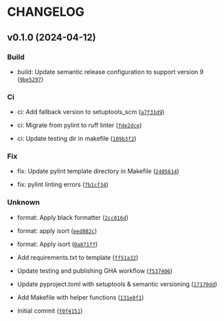 # CHANGELOG



## v0.1.0 (2024-04-12)

### Build

* build: Update semantic release configuration to support version 9 ([`9be5297`](https://github.com/AH-Merii/click-app/commit/9be5297fc215c3f5e50317e72127bce86aed33be))

### Ci

* ci: Add fallback version to setuptools_scm ([`a7f31d9`](https://github.com/AH-Merii/click-app/commit/a7f31d99e24b905eb220791cfd4147755c13aa10))

* ci: Migrate from pylint to ruff linter ([`fde2dce`](https://github.com/AH-Merii/click-app/commit/fde2dceb50a1992f72ad43005c2769d897bfb871))

* ci: Update testing dir in makefile ([`189b3f2`](https://github.com/AH-Merii/click-app/commit/189b3f272aa4e9528464c6b044f210bd157b90cc))

### Fix

* fix: Update pylint template directory in Makefile ([`2405614`](https://github.com/AH-Merii/click-app/commit/240561400f022ae140a05b930ee7af1ca79be235))

* fix: pylint linting errors ([`7b1cf34`](https://github.com/AH-Merii/click-app/commit/7b1cf348971e5e1c1dd2e7697e6d3cf36c5721cd))

### Unknown

* format: Apply black formatter ([`2cc016d`](https://github.com/AH-Merii/click-app/commit/2cc016d4033d9f30d57ff8bdb1edcf29d86d0dbf))

* format: apply isort ([`eed882c`](https://github.com/AH-Merii/click-app/commit/eed882c7d77df997ba7091d95af460fa46a50254))

* format: Apply isort ([`0a871ff`](https://github.com/AH-Merii/click-app/commit/0a871ffc0a63386fdeb9cd8a83f7d710980dc6c3))

* Add requirements.txt to template ([`ff51a32`](https://github.com/AH-Merii/click-app/commit/ff51a32c192e9b6a9ed230d6b9234d6484485522))

* Update testing and publishing GHA workflow ([`f537406`](https://github.com/AH-Merii/click-app/commit/f5374063587395d9be48bfd22ef3ace3b0ddba70))

* Update pyproject.toml with setuptools &amp; semantic versioning ([`17170dd`](https://github.com/AH-Merii/click-app/commit/17170dd7b94c8b9b30547c623dfd39a6cbf089be))

* Add Makefile with helper functions ([`131e0f1`](https://github.com/AH-Merii/click-app/commit/131e0f1329210b7e7619a072518c9ba676970b89))

* Initial commit ([`f0f4151`](https://github.com/AH-Merii/click-app/commit/f0f4151d6de3967dd1186f85f7f3d2e29fc02f95))
